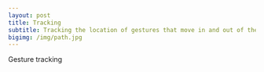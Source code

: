 ```yaml
---
layout: post
title: Tracking
subtitle: Tracking the location of gestures that move in and out of the an image stream
bigimg: /img/path.jpg
---
```


Gesture tracking
